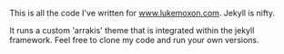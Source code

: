 This is all the code I've written for www.lukemoxon.com. Jekyll is nifty. 

It runs a custom 'arrakis' theme that is integrated within the jekyll framework. Feel free to clone my code and run your own versions.